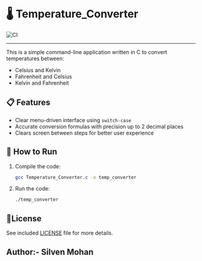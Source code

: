 # 🌡️ Temperature_Converter

![CI](https://github.com/silven-mohan/Temperature_Converter/actions/workflows/.github/workflows/main.yml/badge.svg)

-----
This is a simple command-line application written in C to convert temperatures between:

- Celsius and Kelvin
- Fahrenheit and Celsius
- Kelvin and Fahrenheit

## 📋 Features
- Clear menu-driven interface using `switch-case`
- Accurate conversion formulas with precision up to 2 decimal places
- Clears screen between steps for better user experience

## 🚀 How to Run
1. Compile the code:
   ```bash
   gcc Temperature_Converter.c -o temp_converter
   ```
2. Run the code:
   ```bash
   ./temp_converter
   ```

## 📃License

  See included [LICENSE](./LICENSE) file for more details.

## Author:- Silven Mohan
